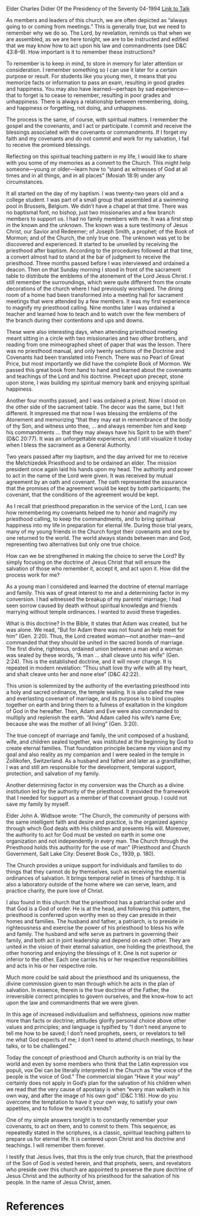Elder Charles Didier
Of the Presidency of the Seventy
04-1994
[Link to Talk](https://www.churchofjesuschrist.org/study/general-conference/1994/04/remember-your-covenants?lang=eng)

As members and leaders of this church, we are often depicted as “always going to or coming from meetings.” This is generally true, but we need to remember why we do so. The Lord, by revelation, reminds us that when we are assembled, as we are here tonight, we are to be instructed and edified that we may know how to act upon his law and commandments (see D&C 43:8–9). How important is it to remember these instructions?

To remember is to keep in mind, to store in memory for later attention or consideration. I remember something so I can use it later for a certain purpose or result. For students like you young men, it means that you memorize facts or information to pass an exam, resulting in good grades and happiness. You may also have learned—perhaps by sad experience—that to forget is to cease to remember, resulting in poor grades and unhappiness. There is always a relationship between remembering, doing, and happiness or forgetting, not doing, and unhappiness.

The process is the same, of course, with spiritual matters. I remember the gospel and the covenants, and I act or participate. I commit and receive the blessings associated with the covenants or commandments. If I forget my faith and my covenants and do not commit and work for my salvation, I fail to receive the promised blessings.

Reflecting on this spiritual teaching pattern in my life, I would like to share with you some of my memories as a convert to the Church. This might help someone—young or older—learn how to “stand as witnesses of God at all times and in all things, and in all places” (Mosiah 18:9) under any circumstances.

It all started on the day of my baptism. I was twenty-two years old and a college student. I was part of a small group that assembled at a swimming pool in Brussels, Belgium. We didn’t have a chapel at that time. There was no baptismal font, no bishop, just two missionaries and a few branch members to support us. I had no family members with me. It was a first step in the known and the unknown. The known was a sure testimony of Jesus Christ, our Savior and Redeemer; of Joseph Smith, a prophet; of the Book of Mormon; and of the Church, the only true one. The unknown was yet to be discovered and experienced. It started to be unveiled by receiving the priesthood after baptism. According to the procedures followed at that time, a convert almost had to stand at the bar of judgment to receive the priesthood. Three months passed before I was interviewed and ordained a deacon. Then on that Sunday morning I stood in front of the sacrament table to distribute the emblems of the atonement of the Lord Jesus Christ. I still remember the surroundings, which were quite different from the ornate decorations of the church where I had previously worshiped. The dining room of a home had been transformed into a meeting hall for sacrament meetings that were attended by a few members. It was my first experience to magnify my priesthood calling. Nine months later I was ordained a teacher and learned how to teach and to watch over the few members of the branch during their contentions and ups and downs.

These were also interesting days, when attending priesthood meeting meant sitting in a circle with two missionaries and two other brothers, and reading from one mimeographed sheet of paper that was the lesson. There was no priesthood manual, and only twenty sections of the Doctrine and Covenants had been translated into French. There was no Pearl of Great Price, but most importantly we did have the complete Book of Mormon. We passed this great book from hand to hand and learned about the covenants and teachings of the Lord and his doctrine. Precept upon precept, stone upon stone, I was building my spiritual memory bank and enjoying spiritual happiness.

Another four months passed, and I was ordained a priest. Now I stood on the other side of the sacrament table. The decor was the same, but I felt different. It impressed me that now I was blessing the emblems of the Atonement and memorizing “that they may eat in remembrance of the body of thy Son, and witness unto thee, … and always remember him and keep his commandments … that they may always have his Spirit to be with them” (D&C 20:77). It was an unforgettable experience, and I still visualize it today when I bless the sacrament as a General Authority.

Two years passed after my baptism, and the day arrived for me to receive the Melchizedek Priesthood and to be ordained an elder. The mission president once again laid his hands upon my head. The authority and power to act in the name of the Lord were given. It was received by mutual agreement by an oath and covenant. The oath represented the assurance that the promises of the agreement would be kept by both participants; the covenant, that the conditions of the agreement would be kept.

As I recall that priesthood preparation in the service of the Lord, I can see how remembering my covenants helped me to honor and magnify my priesthood calling, to keep the commandments, and to bring spiritual happiness into my life in preparation for eternal life. During those trial years, many of my young friends in the Church forgot their covenants and one by one returned to the world. The world always stands between man and God, representing two alternatives but only one true choice.

How can we be strengthened in making the choice to serve the Lord? By simply focusing on the doctrine of Jesus Christ that will ensure the salvation of those who remember it, accept it, and act upon it. How did the process work for me?

As a young man I considered and learned the doctrine of eternal marriage and family. This was of great interest to me and a determining factor in my conversion. I had witnessed the breakup of my parents’ marriage; I had seen sorrow caused by death without spiritual knowledge and friends marrying without temple ordinances. I wanted to avoid these tragedies.

What is this doctrine? In the Bible, it states that Adam was created, but he was alone. We read, “But for Adam there was not found an help meet for him” (Gen. 2:20). Thus, the Lord created woman—not another man—and commanded that they should be united in the sacred bonds of marriage. The first divine, righteous, ordained union between a man and a woman was sealed by these words, “A man … shall cleave unto his wife” (Gen. 2:24). This is the established doctrine, and it will never change. It is repeated in modern revelation: “Thou shalt love thy wife with all thy heart, and shalt cleave unto her and none else” (D&C 42:22).

This union is solemnized by the authority of the everlasting priesthood into a holy and sacred ordinance, the temple sealing. It is also called the new and everlasting covenant of marriage, and its purpose is to bind couples together on earth and bring them to a fulness of exaltation in the kingdom of God in the hereafter. Then, Adam and Eve were also commanded to multiply and replenish the earth. “And Adam called his wife’s name Eve; because she was the mother of all living” (Gen. 3:20).

The true concept of marriage and family, the unit composed of a husband, wife, and children sealed together, was instituted at the beginning by God to create eternal families. That foundation principle became my vision and my goal and also reality as my companion and I were sealed in the temple in Zollikofen, Switzerland. As a husband and father and later as a grandfather, I was and still am responsible for the development, temporal support, protection, and salvation of my family.

Another determining factor in my conversion was the Church as a divine institution led by the authority of the priesthood. It provided the framework that I needed for support as a member of that covenant group. I could not save my family by myself.

Elder John A. Widtsoe wrote: “The Church, the community of persons with the same intelligent faith and desire and practice, is the organized agency through which God deals with His children and presents His will. Moreover, the authority to act for God must be vested on earth in some one organization and not independently in every man. The Church through the Priesthood holds this authority for the use of man” (Priesthood and Church Government, Salt Lake City: Deseret Book Co., 1939, p. 180).

The Church provides a unique support for individuals and families to do things that they cannot do by themselves, such as receiving the essential ordinances of salvation. It brings temporal relief in times of hardship. It is also a laboratory outside of the home where we can serve, learn, and practice charity, the pure love of Christ.

I also found in this church that the priesthood has a patriarchal order and that God is a God of order. He is at the head, and following this pattern, the priesthood is conferred upon worthy men so they can preside in their homes and families. The husband and father, a patriarch, is to preside in righteousness and exercise the power of his priesthood to bless his wife and family. The husband and wife serve as partners in governing their family, and both act in joint leadership and depend on each other. They are united in the vision of their eternal salvation, one holding the priesthood, the other honoring and enjoying the blessings of it. One is not superior or inferior to the other. Each one carries his or her respective responsibilities and acts in his or her respective role.

Much more could be said about the priesthood and its uniqueness, the divine commission given to man through which he acts in the plan of salvation. In essence, therein is the true doctrine of the Father, the irreversible correct principles to govern ourselves, and the know-how to act upon the law and commandments that we were given.

In this age of increased individualism and selfishness, opinions now matter more than facts or doctrine; attitudes glorify personal choice above other values and principles; and language is typified by “I don’t need anyone to tell me how to be saved; I don’t need prophets, seers, or revelators to tell me what God expects of me; I don’t need to attend church meetings, to hear talks, or to be challenged.”

Today the concept of priesthood and Church authority is on trial by the world and even by some members who think that the Latin expression vox populi, vox Dei can be literally interpreted in the Church as “the voice of the people is the voice of God.” The commercial slogan “Have it your way” certainly does not apply in God’s plan for the salvation of his children when we read that the very cause of apostasy is when “every man walketh in his own way, and after the image of his own god” (D&C 1:16). How do you overcome the temptation to have it your own way, to satisfy your own appetites, and to follow the world’s trends?

One of my simple answers tonight is to constantly remember your covenants, to act on them, and to commit to them. This sequence, as repeatedly stated in the scriptures, is a classic, spiritual teaching pattern to prepare us for eternal life. It is centered upon Christ and his doctrine and teachings. I will remember them forever.

I testify that Jesus lives, that this is the only true church, that the priesthood of the Son of God is vested herein, and that prophets, seers, and revelators who preside over this church are appointed to preserve the pure doctrine of Jesus Christ and the authority of his priesthood for the salvation of his people. In the name of Jesus Christ, amen.

# References
